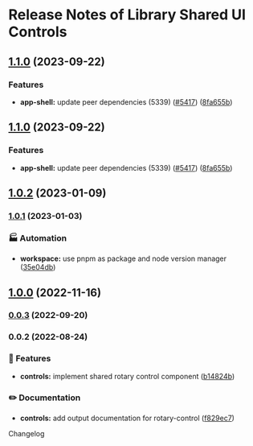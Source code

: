 # Release Notes of Library Shared UI Controls
## [1.1.0](https://github.com/Schaeffler-Group/frontend-schaeffler/compare/controls-v1.0.2...controls-v1.1.0) (2023-09-22)


### Features

* **app-shell:** update peer dependencies (5339) ([#5417](https://github.com/Schaeffler-Group/frontend-schaeffler/issues/5417)) ([8fa655b](https://github.com/Schaeffler-Group/frontend-schaeffler/commit/8fa655b608a94cb6e20d54e73187f3efb7ec750e))

## [1.1.0](https://github.com/Schaeffler-Group/frontend-schaeffler/compare/controls-v1.0.2...controls-v1.1.0) (2023-09-22)


### Features

* **app-shell:** update peer dependencies (5339) ([#5417](https://github.com/Schaeffler-Group/frontend-schaeffler/issues/5417)) ([8fa655b](https://github.com/Schaeffler-Group/frontend-schaeffler/commit/8fa655b608a94cb6e20d54e73187f3efb7ec750e))

## [1.0.2](https://github.com/Schaeffler-Group/frontend-schaeffler/compare/controls-v1.0.1...controls-v1.0.2) (2023-01-09)

### [1.0.1](https://github.com/Schaeffler-Group/frontend-schaeffler/compare/controls-v1.0.0...controls-v1.0.1) (2023-01-03)


### 🏭 Automation

* **workspace:** use pnpm as package and node version manager ([35e04db](https://github.com/Schaeffler-Group/frontend-schaeffler/commit/35e04dba206a3d579156300c68b2ede9206556ff))

## [1.0.0](https://github.com/Schaeffler-Group/frontend-schaeffler/compare/controls-v0.0.3...controls-v1.0.0) (2022-11-16)

### [0.0.3](https://github.com/Schaeffler-Group/frontend-schaeffler/compare/controls-v0.0.2...controls-v0.0.3) (2022-09-20)

### 0.0.2 (2022-08-24)


### 🎸 Features

* **controls:** implement shared rotary control component ([b14824b](https://github.com/Schaeffler-Group/frontend-schaeffler/commit/b14824ba5115f3dca86257b0f8fc1701d3c93971))


### ✏️ Documentation

* **controls:** add output documentation for rotary-control ([f829ec7](https://github.com/Schaeffler-Group/frontend-schaeffler/commit/f829ec735ee76c569973dc67e496b4edf3c04712))

 Changelog
 
